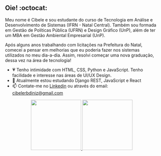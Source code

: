 ## Oie! :octocat:
Meu nome é Cibele e sou estudante do curso de Tecnologia em Análise e Desenvolvimento de Sistemas (IFRN - Natal Central).
Também sou formada em Gestão de Políticas Pública (UFRN) e Design Gráfico (UnP), além de ter um MBA em Gestão Ambiental Empresarial (UnP).

Após alguns anos trabalhando com licitações na Prefeitura do Natal, comecei a pensar em melhorias que eu poderia fazer nos sistemas utilizados no meu dia-a-dia. Assim, resolvi começar uma nova graduação, dessa vez na área de tecnologia!

- 💗 Tenho intimidade com HTML, CSS, Python e JavaScript. Tenho facilidade e interesse nas áreas de UI/UX Design.
- 🌱 Atualmente estou estudando Django REST, JavaScript e React
- 📫 Contate-me no [Linkedin](https://www.linkedin.com/in/cibelediniz/) ou através do email: cibelerbdiniz@gmail.com


<div align="center" style="display: inline_block">
  <a href="https://github.com/cibelediniz">
  <img height="165em" src="https://github-readme-stats.vercel.app/api?username=cibelediniz&show_icons=true&theme=cobalt&include_all_commits=true&count_private=true"/>
  <img height="165em" src="https://github-readme-stats.vercel.app/api/top-langs/?username=cibelediniz&layout=compact&langs_count=7&theme=cobalt"/>
</div>
